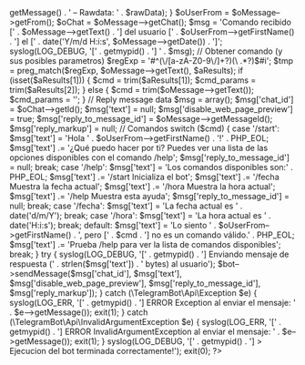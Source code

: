 <?php
 
openlog('TelegramBot', LOG_PID | LOG_PERROR, LOG_LOCAL0);
 
include('TelegramBot/Api/BotApi.php');
include('TelegramBot/Api/Exception.php');
include('TelegramBot/Api/InvalidArgumentException.php');
include('TelegramBot/Api/BaseType.php');
include('TelegramBot/Api/TypeInterface.php');
include('TelegramBot/Api/Types/ArrayOfArrayOfPhotoSize.php');
include('TelegramBot/Api/Types/ArrayOfPhotoSize.php');
include('TelegramBot/Api/Types/Audio.php');
include('TelegramBot/Api/Types/Chat.php');
include('TelegramBot/Api/Types/Contact.php');
include('TelegramBot/Api/Types/Document.php');
include('TelegramBot/Api/Types/ForceReply.php');
include('TelegramBot/Api/Types/GroupChat.php');
include('TelegramBot/Api/Types/Location.php');
include('TelegramBot/Api/Types/Message.php');
include('TelegramBot/Api/Types/PhotoSize.php');
include('TelegramBot/Api/Types/ReplyKeyboardHide.php');
include('TelegramBot/Api/Types/ReplyKeyboardMarkup.php');
include('TelegramBot/Api/Types/Sticker.php');
include('TelegramBot/Api/Types/User.php');
include('TelegramBot/Api/Types/UserProfilePhotos.php');
include('TelegramBot/Api/Types/Video.php');
 
syslog(LOG_DEBUG, '[' . getmypid() . '] – Peticion WebHook recibida desde ' . $_SERVER['REMOTE_ADDR']);
 
// Inicializar bot con el token
define(TOKEN, '236994917:AAEcz5bJ7Gw2uWu65VQsWZlQ0Vtm1MzNHuA');
$bot = new \TelegramBot\Api\BotApi(TOKEN);
 
$returnArray = true;
$rawData = file_get_contents('php://input');
$response = json_decode($rawData, $returnArray);
 
if (empty($rawData)) {
    syslog(LOG_ERR, '[' . getmypid() . '] Peticion incorrecta: no hay datos');
    exit(1);
}
 
try {
    $oMessage = \TelegramBot\Api\Types\Message::fromResponse($response['message']);
} catch (\TelegramBot\Api\InvalidArgumentException $e) {
    syslog(LOG_ERR, '[' . getmypid() . '] Error obteniendo mensajes (argumento invalido): ' . $e–>getMessage() . ' – Rawdata: ' . $rawData);
}
 
$oUserFrom = $oMessage–>getFrom();
$oChat = $oMessage–>getChat();
 
$msg = 'Comando recibido [' . $oMessage–>getText() . '] del usuario [' . $oUserFrom–>getFirstName() . '] el [' . date('Y/m/d H:i:s', $oMessage–>getDate()) . ']';
syslog(LOG_DEBUG, '[' . getmypid() . '] ' . $msg);
 
// Obtener comando (y sus posibles parametros)
$regExp = '#^(\/[a-zA-Z0-9\/]+?)(\ .*?)$#i';
$tmp = preg_match($regExp, $oMessage–>getText(), $aResults);
if (isset($aResults[1])) {
    $cmd = trim($aResults[1]);
    $cmd_params = trim($aResults[2]);
} else {
    $cmd = trim($oMessage–>getText());
    $cmd_params = '';
}
 
// Reply message data
$msg = array();
$msg['chat_id'] = $oChat–>getId();
$msg['text'] = null;
$msg['disable_web_page_preview'] = true;
$msg['reply_to_message_id'] = $oMessage–>getMessageId();
$msg['reply_markup'] = null;
 
// Comandos
switch ($cmd) {
    case '/start':
        $msg['text']  = 'Hola ' . $oUserFrom–>getFirstName() . '!' . PHP_EOL;
        $msg['text'] .= '¿Qué puedo hacer por ti? Puedes ver una lista de las opciones disponibles con el comando /help';
        $msg['reply_to_message_id'] = null;
        break;
 
    case '/help':
        $msg['text']  = 'Los comandos disponibles son:' . PHP_EOL;
        $msg['text'] .= '/start Inicializa el bot';
        $msg['text'] .= '/fecha Muestra la fecha actual';
        $msg['text'] .= '/hora Muestra la hora actual';
        $msg['text'] .= '/help Muestra esta ayuda';
        $msg['reply_to_message_id'] = null;
        break;
 
    case '/fecha':
        $msg['text']  = 'La fecha actual es ' . date('d/m/Y');
        break;
 
    case '/hora':
        $msg['text']  = 'La hora actual es ' . date('H:i:s');
    break;
 
    default:
        $msg['text']  = 'Lo siento ' . $oUserFrom–>getFirstName() . ', pero [' . $cmd . '] no es un comando válido.' . PHP_EOL;
        $msg['text'] .= 'Prueba /help para ver la lista de comandos disponibles';
        break;
}
 
try {
    syslog(LOG_DEBUG, '[' . getmypid() . '] Enviando mensaje de respuesta (' . strlen($msg['text']) . ' bytes) al usuario');
    $bot–>sendMessage($msg['chat_id'], $msg['text'], $msg['disable_web_page_preview'], $msg['reply_to_message_id'], $msg['reply_markup']);
} catch (\TelegramBot\Api\Exception $e) {
    syslog(LOG_ERR, '[' . getmypid() . '] ERROR Exception al enviar el mensaje: ' . $e–>getMessage());
    exit(1);
} catch (\TelegramBot\Api\InvalidArgumentException $e) {
    syslog(LOG_ERR, '[' . getmypid() . '] ERROR InvalidArgumentException al enviar el mensaje: ' . $e–>getMessage());
    exit(1);
}
 
syslog(LOG_DEBUG, '[' . getmypid() . '] > Ejecucion del bot terminada correctamente!');
 
exit(0);
 
?>
